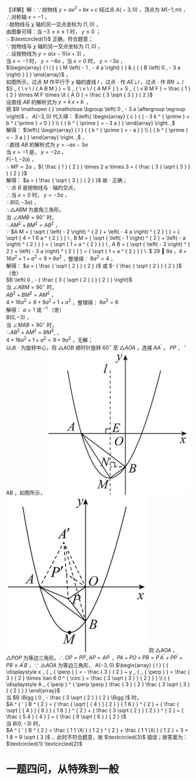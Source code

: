 【详解】解：∵抛物线 $y = a x ^ { 2 } + b x + c$ 经过点 $A { \big ( } { - } 3 , 0 { \big ) }$ ，顶点为 $M \left( - 1 , m \right)$ ，∴对称轴 $x { = } - 1$ ，  
∴抛物线与 $\chi$ 轴的另一交点坐标为 $\left( 1 , 0 \right)$ ，  
由图象可得：当 $- 3 \leq x \leq 1$ 时， $y \le 0$ ；  
∴ $\textcircled{1}$ 正确，符合题意；  
∵抛物线与 $\chi$ 轴的另一交点坐标为 $\left( 1 , 0 \right)$ ，  
∴设抛物线为 $y = a ( x - 1 ) ( x + 3 )$ ，  
当 $x { = } - 1$ 时， $y = - 4 a$ ，当 $\scriptstyle x = 0$ 时， $y = - 3 a$ ，  
$\begin{array} { l l } { { M \left( - 1 , - 4 a \right) } } & { { { B \left( 0 , - 3 a \right) } } } \end{array}$ ，  
如图所示，过点 $M$ 作平行于 $y$ 轴的直线 $l$ ，过点 $\cdot$ 作 $A E \bot l$ ，过点 $\cdot$ 作 $B N \perp l$   
$S _ { \ v \ / { A B M } } = S _ { \ v \ / { A M F } } + S _ { \ v B M F } = \frac { 1 } { 2 } \times M F \times \it { A O } = \frac { 3 \sqrt { 3 } } { 2 }$   
设直线 $A B$ 的解析式为 $y = k ^ { ' } x + b ^ { ' }$ ，  
把 $B \mathopen { } \mathclose \bgroup \left( 0 , - 3 a \aftergroup \egroup \right)$ ， $A \left( - 3 , 0 \right)$ 代入得： $\left\{ \begin{array} { c } { { - 3 k ^ { \prime } + b ^ { \prime } = 0 } } \\ { { b ^ { \prime } = - 3 a } } \end{array} \right. ,$   
解得： $\left\{ \begin{array} { l } { { k ^ { \prime } = - a } } \\ { { b ^ { \prime } = - 3 a } } \end{array} \right. ,$ ，  
∴直线 $A B$ 的解析式为 $y = - a x - 3 a$   
当 $x { = } - 1$ 是， $y = - 2 a$ ，  
$F \left( - 1 , - 2 a \right)$ ，  
∴ $M F = 2 a$ ，${ \frac { 1 } { 2 } } \times 2 a \times 3 = { \frac { 3 { \sqrt { 3 } } } { 2 } }$   
解得： $a = { \frac { \sqrt { 3 } } { 2 } }$ 故 $\cdot$ 正确；  
∵点 $B$ 是抛物线与 $\cdot$ 轴的交点，  
∴当 $x = 0$ 时， $y = - 3 a$ ，  
$\therefore B ( 0 , - 3 a )$ ，  
$\therefore \triangle A B M$ 为直角三角形，  
当 $\angle A M B = 9 0 ^ { \circ }$ 时，  
$\therefore A M ^ { 2 } + B M ^ { 2 } = A B ^ { 2 }$ ，  
∵ $A M = { \sqrt { \left( - 2 \right) ^ { 2 } + \left( - 4 a \right) ^ { 2 } } } = { \sqrt { 4 + 1 6 a ^ { 2 } } } \ , B M = { \sqrt { \left( - 1 \right) ^ { 2 } + \left( - a \right) ^ { 2 } } } = { \sqrt { 1 + a ^ { 2 } } } \ , A B = { \sqrt { \left( - 3 \right) ^ { 2 } + \left( - 3 a \right) ^ { 2 } } } = { \sqrt { 1 + a ^ { 2 } } } \ .$ 29  9a ，$4 + 1 6 a ^ { 2 } + 1 + a ^ { 2 } = 9 + 9 a ^ { 2 }$ ，整理得： $8 a ^ { 2 } = 4$ ，  
解得： $a = { \frac { \sqrt { 2 } } { 2 } }$ 或 $- { \frac { \sqrt { 2 } } { 2 } }$ （舍）  
$B \left( 0 , - { \frac { 3 { \sqrt { 2 } } } { 2 } } \right)$   
当 $\angle A B M = 9 0 ^ { \circ }$ 时，  
$A B ^ { 2 } + B M ^ { 2 } = A M ^ { 2 }$ ，  
$4 + 1 6 a ^ { 2 } = 9 + 9 a ^ { 2 } + 1 + a ^ { 2 }$ ，整理得： $6 a ^ { 2 } = 6$   
解得： $a = 1$ 或 $^ { - 1 }$ （舍）  
$B ( 0 , - 3 )$ ，  
当 $\angle M A B = 9 0 ^ { \circ }$ 时，  
$\therefore A B ^ { 2 } + A M ^ { 2 } = B M ^ { 2 } ,$ ，  
$4 + 1 6 a ^ { 2 } + 1 + a ^ { 2 } = 9 + 9 a ^ { 2 }$ ，无解；  
以点 $\cdot$ 为旋转中心，将 $\triangle A O B$ 顺时针旋转 $6 0 ^ { \circ }$ 至 $\triangle A O A$ ，连接 $A A ^ { ' }$ ， $P P$ ， ' AB ，如图所示，
![](<../../qs_image_DB/专题2-2_费马点与加权费马点详细总结（解析版）/fb1ece4710fde2dcdf070e1095a76efa4e9745677fa330eb144452d6f8016aa7.jpg>)
![](<../../qs_image_DB/专题2-2_费马点与加权费马点详细总结（解析版）/7dc8bfa671bdf60475a974325bb77e3a01b08da269216f2573fc0978f0b41e3d.jpg>)
则 $\triangle A O A$ ， ${ \triangle } P O P$ 为等边三角形，$\therefore O P = P P ^ { \prime } , A P = A P ^ { \prime }$ ，$P A + P O + P B = P ^ { \prime } A ^ { \prime } + P P ^ { \prime } + P B \geq A ^ { \prime } B$ ，∵ $\triangle A O A$ 为等边三角形， $A \left( - 3 , 0 \right)$
$\begin{array} { l } { { \displaystyle x _ { _ { \perp } } = - \frac { 3 } { 2 } ~ y _ { _ { \perp } } = \frac { 3 } { 2 } \times \tan 6 0 ^ { \circ } = \frac { 3 \sqrt { 3 } } { 2 } } } \\ { { \displaystyle A _ { \perp } ^ { \perp \perp } \frac { 3 } { 2 } \frac { 3 \sqrt { 3 } } { 2 } } } \end{array}$   
当 $B \Bigg ( 0 , - \frac { 3 \sqrt { 2 } } { 2 } \Bigg )$ 时，  
$A ^ { ' } B ^ { 2 } = { \frac { \sqrt [ { 4 } ] { 2 } } { 1 6 } } ^ { 2 } + { \frac { \sqrt [ { 4 } ] { 6 } } { 1 6 } } ^ { 2 } + { \frac { 3 \sqrt { 2 } } { 2 } } ^ { 2 } = { \frac { 5 4 } { 4 } } + { \frac { 9 \sqrt { 6 } } { 2 } }$   
当 $B ( 0 , - 3 )$ 时，  
$A ^ { ' } B ^ { 2 } = \frac { 1 1 \Xi } { 1 2 } ^ { 2 } + \frac { 1 1 \Xi } { 1 2 } + 3 = 1 8 + 9 \sqrt { 3 }$ ，此时不符合题意，故 $\textcircled{3}$ 错误；故答案为： $\textcircled{1} \textcircled{2}$
# 一题四问，从特殊到一般
